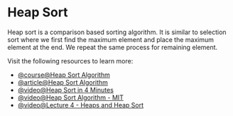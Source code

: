 # Heap Sort

Heap sort is a comparison based sorting algorithm. It is similar to selection sort where we first find the maximum element and place the maximum element at the end. We repeat the same process for remaining element.

Visit the following resources to learn more:

- [@course@Heap Sort Algorithm](https://www.coursera.org/lecture/data-structures/heap-sort-hSzMO)
- [@article@Heap Sort Algorithm](https://www.programiz.com/dsa/heap-sort)
- [@video@Heap Sort in 4 Minutes](https://www.youtube.com/watch?v=2DmK_H7IdTo)
- [@video@Heap Sort Algorithm - MIT](https://www.youtube.com/watch?v=odNJmw5TOEE&list=PLFDnELG9dpVxQCxuD-9BSy2E7BWY3t5Sm&t=3291s)
- [@video@Lecture 4 - Heaps and Heap Sort](https://www.youtube.com/watch?v=B7hVxCmfPtM&list=PLUl4u3cNGP61Oq3tWYp6V_F-5jb5L2iHb&index=5)